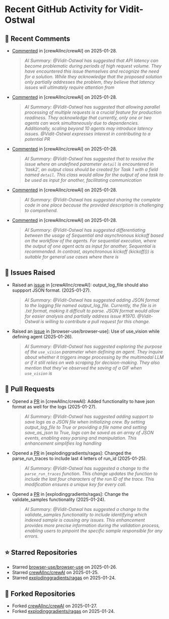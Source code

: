 # Recent GitHub Activity for Vidit-Ostwal

## 💬 Recent Comments
- [Commented](https://github.com/crewAIInc/crewAI/issues/1989#issuecomment-2619935488) in [crewAIInc/crewAI] on 2025-01-28.
  > *AI Summary: @Vidit-Ostwal has suggested that API latency can become problematic during periods of high request volume. They have encountered this issue themselves and recognize the need for a solution. While they acknowledge that the proposed solution only partially addresses the problem, they believe that latency issues will ultimately require attention from*
- [Commented](https://github.com/crewAIInc/crewAI/issues/1989#issuecomment-2619584422) in [crewAIInc/crewAI] on 2025-01-28.
  > *AI Summary: @Vidit-Ostwal has suggested that allowing parallel processing of multiple requests is a crucial feature for production readiness. They acknowledge that currently, only one or two agents can work simultaneously due to dependencies. Additionally, scaling beyond 10 agents may introduce latency issues. @Vidit-Ostwal expresses interest in contributing to a potential PR*
- [Commented](https://github.com/crewAIInc/crewAI/issues/1977#issuecomment-2619281892) in [crewAIInc/crewAI] on 2025-01-28.
  > *AI Summary: @Vidit-Ostwal has suggested that to resolve the issue where an undefined parameter `detail` is encountered in 'task2', an output class should be created for Task 1 with a field named `detail`. This class would allow for the output of one task to be used as input for another, facilitating communication*
- [Commented](https://github.com/crewAIInc/crewAI/issues/1978#issuecomment-2619270257) in [crewAIInc/crewAI] on 2025-01-28.
  > *AI Summary: @Vidit-Ostwal has suggested sharing the complete code in one place because the provided description is challenging to comprehend.*
- [Commented](https://github.com/crewAIInc/crewAI/issues/1989#issuecomment-2619218501) in [crewAIInc/crewAI] on 2025-01-28.
  > *AI Summary: @Vidit-Ostwal has suggested differentiating between the usage of Sequential and asynchronous kickoff based on the workflow of the agents. For sequential execution, where the output of one agent acts as input for another, Sequential is recommended. In contrast, asynchronous kickoff (kickoff()) is suitable for general use cases where there is*

## 🐛 Issues Raised
- Raised an [issue](https://github.com/crewAIInc/crewAI/issues/1984) in [crewAIInc/crewAI]: output_log_file should also suppport JSON format. (2025-01-27).
  > *AI Summary: @Vidit-Ostwal has suggested adding JSON format to the logging file named output_log_file. Currently, the file is in .txt format, making it difficult to parse. JSON format would allow for easier analysis and partially address issue #1970. @Vidit-Ostwal is willing to contribute a pull request for this change.*
- Raised an [issue](https://github.com/browser-use/browser-use/issues/407) in [browser-use/browser-use]: Use of use_vision while defining agent (2025-01-26).
  > *AI Summary: @Vidit-Ostwal has suggested exploring the purpose of the `use_vision` parameter when defining an agent. They inquire about whether it triggers image processing by the multimodal LLM or if it still relies on web scraping for decision-making. They also mention that they've observed the saving of a GIF when `use_vision` is*

## 🚀 Pull Requests
- Opened a [PR](https://github.com/crewAIInc/crewAI/pull/1985) in [crewAIInc/crewAI]: Added functionality to have json format as well for the logs (2025-01-27).
  > *AI Summary: @Vidit-Ostwal has suggested adding support to save logs as a JSON file when initializing crew. By setting output_log_file to True or providing a file name and setting save_as_json to True, logs can be saved as an array of JSON events, enabling easy parsing and manipulation. This enhancement simplifies log handling*
- Opened a [PR](https://github.com/explodinggradients/ragas/pull/1880) in [explodinggradients/ragas]: Changed the parse_run_traces to include last 4 letters of run_id (2025-01-25).
  > *AI Summary: @Vidit-Ostwal has suggested a change to the `parse_run_traces` function. This change updates the function to include the last four characters of the run ID of the trace. This modification ensures a unique key for every call.*
- Opened a [PR](https://github.com/explodinggradients/ragas/pull/1879) in [explodinggradients/ragas]: Change the validate_samples functionality (2025-01-24).
  > *AI Summary: @Vidit-Ostwal has suggested a change to the validate_samples functionality to include identifying which indexed sample is causing any issues. This enhancement provides more precise information during the validation process, enabling users to pinpoint the specific sample responsible for any errors.*

## ⭐ Starred Repositories
- Starred [browser-use/browser-use](https://github.com/browser-use/browser-use) on 2025-01-26.
- Starred [crewAIInc/crewAI](https://github.com/crewAIInc/crewAI) on 2025-01-25.
- Starred [explodinggradients/ragas](https://github.com/explodinggradients/ragas) on 2025-01-24.

## 🍴 Forked Repositories
- Forked [crewAIInc/crewAI](https://github.com/Vidit-Ostwal/crewAI) on 2025-01-27.
- Forked [explodinggradients/ragas](https://github.com/Vidit-Ostwal/ragas) on 2025-01-24.
